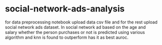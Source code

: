 # social-network-ads-analysis
for data preprocessing notebook upload data csv file and for the rest upload social network ads dataset.
In social network ad based on the age and salary whether the person purchases or not is predicted using various algorithm and knn is found to outperform has it as best auroc.
